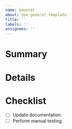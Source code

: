 ```yaml
---
name: General
about: Use general template
title: ''
labels: ''
assignees: ''
---
```


# Summary

<!-- Describe issue summary here. -->

# Details

<!-- Describe issue details here. -->

# Checklist

- [ ] Update documentation.
- [ ] Perform manual testing.
